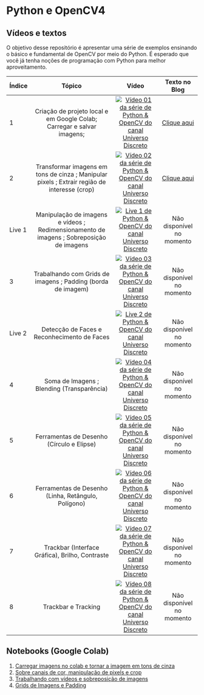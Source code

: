# Python e OpenCV4

## Vídeos e textos

O objetivo desse repositório é apresentar uma série de exemplos ensinando o básico e fundamental de OpenCV por meio do Python. É esperado que você já tenha noções de programação com Python para melhor aproveitamento.

| Índice | Tópico                               | Vídeo | Texto no Blog | 
| -------|:------------------------------------:|:------:|:------------:|
| 1      | Criação de projeto local e em Google Colab; Carregar e salvar imagens; | [![Vídeo 01 da série de Python & OpenCV do canal Universo Discreto](https://img.youtube.com/vi/oAH_GJclePY/mqdefault.jpg)](http://www.youtube.com/watch?v=oAH_GJclePY) | [Clique aqui](https://universodiscreto.com/2020/02/13/instalando-e-criando-seu-primeiro-projeto-python-e-opencv4-00/)|
| 2      | Transformar imagens em tons de cinza ; Manipular pixels ; Extrair região de interesse (crop) | [![Vídeo 02 da série de Python & OpenCV do canal Universo Discreto](https://img.youtube.com/vi/mW-PmvvzXP8/mqdefault.jpg)](http://www.youtube.com/watch?v=mW-PmvvzXP8) | [Clique aqui](https://universodiscreto.com/2020/02/16/operacoes-basicas-envolvendo-imagens-python-e-opencv4-01/)|
| Live 1 | Manipulação de imagens e vídeos ; Redimensionamento de imagens ; Sobreposição de imagens | [![Live 1 de Python & OpenCV do canal Universo Discreto](https://img.youtube.com/vi/8TOH40sq-C0/mqdefault.jpg)](http://www.youtube.com/watch?v=8TOH40sq-C0) | Não disponível no momento  |
| 3      | Trabalhando com Grids de imagens ; Padding (borda de imagem) | [![Vídeo 03 da série de Python & OpenCV do canal Universo Discreto](https://img.youtube.com/vi/U35qns3LvvI/mqdefault.jpg)](https://www.youtube.com/watch?v=U35qns3LvvI) | Não disponível no momento |
| Live 2 | Detecção de Faces e Reconhecimento de Faces | [![Live 2 de Python & OpenCV do canal Universo Discreto](https://img.youtube.com/vi/t9Et8YwKHgU/mqdefault.jpg)](https://www.youtube.com/watch?v=t9Et8YwKHgU) | Não disponível no momento  |
| 4      | Soma de Imagens ; Blending (Transparência) | [![Vídeo 04 da série de Python & OpenCV do canal Universo Discreto](https://img.youtube.com/vi/60k962jJAmE/mqdefault.jpg)](http://www.youtube.com/watch?v=60k962jJAmE) | Não disponível no momento |
| 5      | Ferramentas de Desenho (Círculo e Elipse) | [![Vídeo 05 da série de Python & OpenCV do canal Universo Discreto](https://img.youtube.com/vi/A652qZ9r9GY/mqdefault.jpg)](http://www.youtube.com/watch?v=A652qZ9r9GY) | Não disponível no momento |
| 6      | Ferramentas de Desenho (Linha, Retângulo, Polígono) | [![Vídeo 06 da série de Python & OpenCV do canal Universo Discreto](https://img.youtube.com/vi/LUICgtok8QE/mqdefault.jpg)](http://www.youtube.com/watch?v=LUICgtok8QE) | Não disponível no momento |
| 7      | Trackbar (Interface Gráfica), Brilho, Contraste | [![Vídeo 07 da série de Python & OpenCV do canal Universo Discreto](https://img.youtube.com/vi/OTiy8knQjJs/mqdefault.jpg)](http://www.youtube.com/watch?v=OTiy8knQjJs) | Não disponível no momento |
| 8      | Trackbar e Tracking | [![Vídeo 08 da série de Python & OpenCV do canal Universo Discreto](https://img.youtube.com/vi/NxyY3JBWoR4/mqdefault.jpg)](http://www.youtube.com/watch?v=NxyY3JBWoR4) | Não disponível no momento |

## Notebooks (Google Colab)

1. [Carregar imagens no colab e tornar a imagem em tons de cinza](https://colab.research.google.com/drive/12F30VRoCQnNEowMZDtymmh8aNIK5LMq7)
2. [Sobre canais de cor, manipulação de pixels e crop](https://colab.research.google.com/drive/18DTjxpA5ahDaBZUWxkSUu6ZgkqvdkFt0)
3. [Trabalhando com vídeos e sobreposição de imagens](https://colab.research.google.com/drive/1sQAxhv5nIWDvwt82osa2x41zVtUFyx1O)
4. [Grids de Imagens e Padding](https://colab.research.google.com/drive/11fEJgRn8-qx6lWH9Ewj7A0Dzt14k4PUr?authuser=1#scrollTo=JYiG-v-a1nMA)
